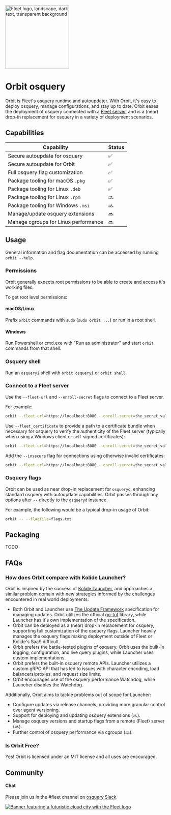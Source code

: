 <img width="200" alt="Fleet logo, landscape, dark text, transparent background" src="https://user-images.githubusercontent.com/618009/103300491-9197e280-49c4-11eb-8677-6b41027be800.png">

# Orbit osquery

Orbit is Fleet's [osquery](https://github.com/osquery/osquery) runtime and autoupdater. With Orbit, it's easy to deploy osquery, manage configurations, and stay up to date. Orbit eases the deployment of osquery connected with a [Fleet server](https://github.com/fleetdm/fleet), and is a (near) drop-in replacement for osquery in a variety of deployment scenarios.

## Capabilities

| Capability                           | Status |
| ------------------------------------ | ------ |
| Secure autoupdate for osquery        | ✅     |
| Secure autoupdate for Orbit          | ✅     |
| Full osquery flag customization      | ✅     |
| Package tooling for macOS `.pkg`     | ✅     |
| Package tooling for Linux `.deb`     | ✅     |
| Package tooling for Linux `.rpm`     | 🔜     |
| Package tooling for Windows `.msi`   | 🔜     |
| Manage/update osquery extensions     | 🔜     |
| Manage cgroups for Linux performance | 🔜     |

## Usage

General information and flag documentation can be accessed by running `orbit --help`.

### Permissions

Orbit generally expects root permissions to be able to create and access it's working files. 

To get root level permissions:

#### macOS/Linux

Prefix `orbit` commands with `sudo` (`sudo orbit ...`) or run in a root shell.

#### Windows

Run Powershell or cmd.exe with "Run as administrator" and start `orbit` commands from that shell.

### Osquery shell

Run an `osqueryi` shell with `orbit osqueryi` or `orbit shell`.

### Connect to a Fleet server

Use the `--fleet-url` and `--enroll-secret` flags to connect to a Fleet server.

For example:

``` sh
orbit --fleet-url=https://localhost:8080 --enroll-secret=the_secret_value 
```

Use `--fleet_certificate` to provide a path to a certificate bundle when necessary for osquery to verify the authenticity of the Fleet server (typically when using a Windows client or self-signed certificates):

``` sh
orbit --fleet-url=https://localhost:8080 --enroll-secret=the_secret_value --fleet-certificate=cert.pem 
```

Add the `--insecure` flag for connections using otherwise invalid certificates:

``` sh
orbit --fleet-url=https://localhost:8080 --enroll-secret=the_secret_value --insecure 
```

### Osquery flags

Orbit can be used as near drop-in replacement for `osqueryd`, enhancing standard osquery with autoupdate capabilities. Orbit passes through any options after `--` directly to the `osqueryd` instance.

For example, the following would be a typical drop-in usage of Orbit:

``` sh
orbit -- --flagfile=flags.txt
```

## Packaging

TODO

## FAQs

### How does Orbit compare with Kolide Launcher?

Orbit is inspired by the success of [Kolide Launcher](https://github.com/kolide/launcher), and approaches a similar problem domain with new strategies informed by the challenges encountered in real world deployments.

- Both Orbit and Launcher use [The Update Framework](https://theupdateframework.com/) specification for managing updates. Orbit utilizes the official [go-tuf](https://github.com/theupdateframework/go-tuf) library, while Launcher has it's own implementation of the specification.
- Orbit can be deployed as a (near) drop-in replacement for osquery, supporting full customization of the osquery flags. Launcher heavily manages the osquery flags making deployment outside of Fleet or Kolide's SaaS difficult.
- Orbit prefers the battle-tested plugins of osquery. Orbit uses the built-in logging, configuration, and live query plugins, while Launcher uses custom implementations.
- Orbit prefers the built-in osquery remote APIs. Launcher utilizes a custom gRPC API that has led to issues with character encoding, load balancers/proxies, and request size limits.
- Orbit encourages use of the osquery performance Watchdog, while Launcher disables the Watchdog.

Additionally, Orbit aims to tackle problems out of scope for Launcher:

- Configure updates via release channels, providing more granular control over agent versioning.
- Support for deploying and updating osquery extensions (🔜).
- Manage osquery versions and startup flags from a remote (Fleet) server (🔜).
- Further control of osquery performance via cgroups (🔜).

### Is Orbit Free?

Yes! Orbit is licensed under an MIT license and all uses are encouraged.

## Community

#### Chat

Please join us in the #fleet channel on [osquery Slack](https://osquery.slack.com/join/shared_invite/zt-h29zm0gk-s2DBtGUTW4CFel0f0IjTEw#/).

<a href="https://fleetdm.com"><img alt="Banner featuring a futuristic cloud city with the Fleet logo" src="https://user-images.githubusercontent.com/618009/98254443-eaf21100-1f41-11eb-9e2c-63a0545601f3.jpg"/></a>
